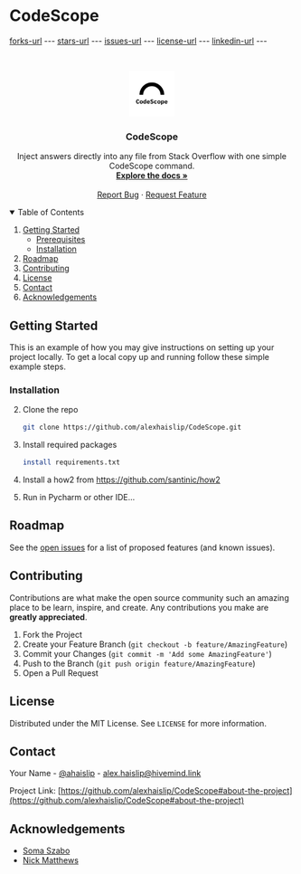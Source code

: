 # CodeScope
[forks-url] ---
[stars-url] ---
[issues-url] ---
[license-url] ---
[linkedin-url] ---






<!-- PROJECT LOGO -->
<br />
<p align="center">
  <a href="https://github.com/alexhaislip/CodeScope">
    <img src="codescope_logo.png" alt="Logo" width="80" height="80">
  </a>

  <h3 align="center">CodeScope</h3>

  <p align="center">
    Inject answers directly into any file from Stack Overflow with one simple CodeScope command.
    <br />
    <a href="https://github.com/alexhaislip/CodeScope"><strong>Explore the docs »</strong></a>
    <br />
    <br />
    <a href="https://github.com/alexhaislip/CodeScope/issues">Report Bug</a>
    ·
    <a href="https://github.com/alexhaislip/CodeScope/issues">Request Feature</a>
  </p>
</p>



<!-- TABLE OF CONTENTS -->
<details open="open">
  <summary>Table of Contents</summary>
  <ol>
    <li>
      <a href="#getting-started">Getting Started</a>
      <ul>
        <li><a href="#prerequisites">Prerequisites</a></li>
        <li><a href="#installation">Installation</a></li>
      </ul>
    </li>
    <li><a href="#roadmap">Roadmap</a></li>
    <li><a href="#contributing">Contributing</a></li>
    <li><a href="#license">License</a></li>
    <li><a href="#contact">Contact</a></li>
    <li><a href="#acknowledgements">Acknowledgements</a></li>
  </ol>
</details>


<!-- GETTING STARTED -->
## Getting Started

This is an example of how you may give instructions on setting up your project locally.
To get a local copy up and running follow these simple example steps.

### Installation

2. Clone the repo
   ```sh
   git clone https://github.com/alexhaislip/CodeScope.git
   ```
3. Install required packages
   ```sh
   install requirements.txt
   ```
4. Install a how2 from https://github.com/santinic/how2 

5. Run in Pycharm or other IDE... 

<!-- ROADMAP -->
## Roadmap

See the [open issues](https://github.com/alexhaislip/CodeScope/issues) for a list of proposed features (and known issues).



<!-- CONTRIBUTING -->
## Contributing

Contributions are what make the open source community such an amazing place to be learn, inspire, and create. Any contributions you make are **greatly appreciated**.

1. Fork the Project
2. Create your Feature Branch (`git checkout -b feature/AmazingFeature`)
3. Commit your Changes (`git commit -m 'Add some AmazingFeature'`)
4. Push to the Branch (`git push origin feature/AmazingFeature`)
5. Open a Pull Request



<!-- LICENSE -->
## License

Distributed under the MIT License. See `LICENSE` for more information.



<!-- CONTACT -->
## Contact

Your Name - [@ahaislip](https://twitter.com/alex_haislip) - alex.haislip@hivemind.link

Project Link: [https://github.com/alexhaislip/CodeScope#about-the-project](https://github.com/alexhaislip/CodeScope#about-the-project)



<!-- ACKNOWLEDGEMENTS -->
## Acknowledgements
* [Soma Szabo](https://github.com/nickmatthews713)
* [Nick Matthews](https://github.com/WebKingdom)

<!-- MARKDOWN LINKS & IMAGES -->
[forks-url]: https://github.com/alexhaislip/CodeScope/network/members
[stars-url]: https://github.com/alexhaislip/CodeScope/stargazers
[issues-url]: https://github.com/alexhaislip/CodeScope/issues
[license-url]: https://github.com/othneildrew/Best-README-Template/blob/master/LICENSE.txt
[linkedin-url]: https://www.linkedin.com/in/alexander-d-haislip-145b88145/
[product-screenshot]: images/screenshot.png
